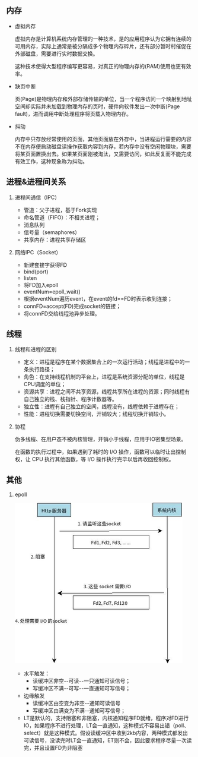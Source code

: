 ## 内存

+ 虚拟内存

  虚拟内存是计算机系统内存管理的一种技术，是的应用程序认为它拥有连续的可用内存，实际上通常是被分隔成多个物理内存碎片，还有部分暂时村催促在外部磁盘，需要进行实时数据交换。

  这种技术使得大型程序编写更容易，对真正的物理内存的(RAM)使用也更有效率。

+ 缺页中断

  页(Page)是物理内存和外部存储传输的单位，当一个程序访问一个映射到地址空间却实际并未加载到物理内存的页时，硬件向软件发出一次中断(Page fault)，进而调用中断处理程序将页载入物理内存。

+ 抖动

  内存中只存放经常使用的页面，其他页面放在外存中，当进程运行需要的内容不在内存便启动磁盘读操作获取内容到内存，若内存中没有空闲物理块，需要将某页面置换出去。如果某页面刚被淘汰，又需要访问，如此反复而不能完成有效工作，这种现象称为抖动。

## 进程&进程间关系

1. 进程间通信（IPC）

   + 管道：父子进程，基于Fork实现
   + 命名管道（FIFO）：不相关进程；
   + 消息队列
   + 信号量（semaphores）
   + 共享内存：进程共享存储区
2. 网络IPC（Socket）

   + 新建套接字获得FD
   + bind(port)
   + listen
   + 将FD加入epoll
   + eventNum=epoll_wait()
   + 根据eventNum遍历event，在event的fd==FD时表示收到连接；
   + connFD=accept(FD)完成socket的链接；
   + 将connFD交给线程池异步处理。

## 线程

1. 线程和进程的区别

   + 定义：进程是程序在某个数据集合上的一次运行活动；线程是进程中的一条执行路径；
   + 角色：在支持线程机制的平台上，进程是系统资源分配的单位，线程是CPU调度的单位；
   + 资源共享：进程之间不共享资源，线程共享所在进程的资源；同时线程有自己独立的栈、栈指针、程序计数器等。
   + 独立性：进程有自己独立的空间，线程没有，线程依赖于进程存在；
   + 性能：进程切换需要切换空间，开销较大；线程切换开销较小。

2. 协程 

   伪多线程、在用户态不被内核管理，开销小于线程，应用于IO密集型场景。

   在函数的执行过程中，如果遇到了耗时的 I/O 操作，函数可以临时让出控制权，让 CPU 执行其他函数，等 I/O 操作执行完毕以后再收回控制权。

## 其他

1. epoll

   ![epoll原理](img/epoll_diagram.jpg)

   + 水平触发：
     + 读缓冲区非空--可读--一只通知可读信号；
     + 写缓冲区不满--可写--一直通知可写信号；
   + 边缘触发
     + 读缓冲区由空变为非空--通知可读信号
     + 写缓冲区由满变为不满--通知可写信号；
   + LT是默认的，支持阻塞和非阻塞，内核通知程序FD就绪，程序对FD进行IO，如果程序不进行处理，LT会一直通知，这种模式不容易出错（poll、select）就是这种模式。假设读缓冲区中收到2kb内容，两种模式都发出可读信号，没读完时LT会一直通知，ET则不会，因此要求程序尽量一次读完，并且设置FD为非阻塞